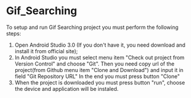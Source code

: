 # Gif_Searching
To setup and run Gif Searching project you must perform the following steps:
1) Open Android Studio 3.0 (If you don't have it, you need download and install it from official site);
2) In Android Studio you must select menu item "Check out project from Version Control" and choose "Git". 
   Then you need copy url of the project(from Github menu item "Clone and Download") and input it in field "Git Repository URL"
   In the end you must press button "Clone"
3) When the project is downloaded you must press button "run", choose the device and application will be instaled.
